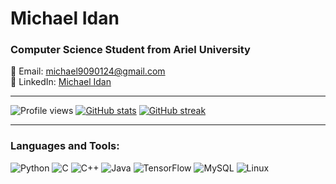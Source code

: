 # Michael Idan
### Computer Science Student from Ariel University

📧 Email: michael9090124@gmail.com  
🔗 LinkedIn: [Michael Idan](https://www.linkedin.com/in/michael-idan-6270a1193)

---

![Profile views](https://gpvc.arturio.dev/michaelidan) <!-- Replace with your own GitHub username -->
[![GitHub stats](https://github-readme-stats.vercel.app/api?username=michaelidan&show_icons=true&count_private=true&hide=contribs,issues&theme=radical)](https://github.com/michaelidan)
[![GitHub streak](https://github-readme-streak-stats.herokuapp.com/?user=michaelidan&theme=dark)](https://github.com/michaelidan)

---

### Languages and Tools:

<img src="https://img.shields.io/badge/Python-3776AB?style=for-the-badge&logo=python&logoColor=white" alt="Python">
<img src="https://img.shields.io/badge/C-00599C?style=for-the-badge&logo=c&logoColor=white" alt="C">
<img src="https://img.shields.io/badge/C++-00599C?style=for-the-badge&logo=c%2B%2B&logoColor=white" alt="C++">
<img src="https://img.shields.io/badge/Java-ED8B00?style=for-the-badge&logo=java&logoColor=white" alt="Java">
<img src="https://img.shields.io/badge/TensorFlow-FF6F00?style=for-the-badge&logo=tensorflow&logoColor=white" alt="TensorFlow">
<img src="https://img.shields.io/badge/MySQL-00000F?style=for-the-badge&logo=mysql&logoColor=white" alt="MySQL">
<img src="https://img.shields.io/badge/Linux-FCC624?style=for-the-badge&logo=linux&logoColor=black" alt="Linux">



<!--
**michaelidan/michaelidan** is a ✨ _special_ ✨ repository because its `README.md` (this file) appears on your GitHub profile.

Here are some ideas to get you started:

- 🔭 I’m currently working on ...
- 🌱 I’m currently learning ...
- 👯 I’m looking to collaborate on ...
- 🤔 I’m looking for help with ...
- 💬 Ask me about ...
- 📫 How to reach me: ...
- 😄 Pronouns: ...
- ⚡ Fun fact: ...
-->
